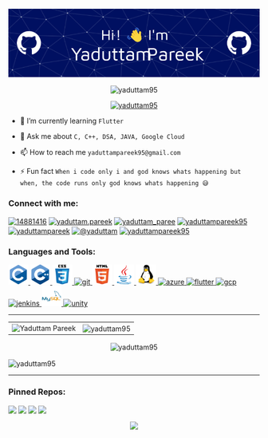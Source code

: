<p align="center"> <img src="/headerimage1.png" alt="yaduttam95" /> </p>

<p align="center"> <img src="https://komarev.com/ghpvc/?username=yaduttam95&label=Profile%20views&color=0e75b6&style=flat" alt="yaduttam95" /> </p>

<p align="center"> <a href="https://github.com/ryo-ma/github-profile-trophy"><img src="https://github-profile-trophy.vercel.app/?username=yaduttam95&theme=onedark&row=10&column=4&margin-w=15&margin-h=15" alt="yaduttam95" /></a> </p>

- 🌱 I’m currently learning ```Flutter```

- 💬 Ask me about ```C, C++, DSA, JAVA, Google Cloud```

- 📫 How to reach me ```yaduttampareek95@gmail.com```

- ⚡ Fun fact ```When i code only i and god knows whats happening but when, the code runs only god knows whats happening 😅```

<h3 align="left">Connect with me:</h3>
<p align="left">
<a href="https://stackoverflow.com/users/14881416" target="blank"><img align="center" src="https://raw.githubusercontent.com/rahuldkjain/github-profile-readme-generator/master/src/images/icons/Social/stack-overflow.svg" alt="14881416" height="30" width="40" /></a>
<a href="https://instagram.com/yaduttam.pareek" target="blank"><img align="center" src="https://raw.githubusercontent.com/rahuldkjain/github-profile-readme-generator/master/src/images/icons/Social/instagram.svg" alt="yaduttam.pareek" height="30" width="40" /></a>
<a href="https://www.codechef.com/users/yaduttam_paree" target="blank"><img align="center" src="https://cdn.jsdelivr.net/npm/simple-icons@3.1.0/icons/codechef.svg" alt="yaduttam_paree" height="30" width="40" /></a>
<a href="https://www.hackerrank.com/yaduttampareek95" target="blank"><img align="center" src="https://raw.githubusercontent.com/rahuldkjain/github-profile-readme-generator/master/src/images/icons/Social/hackerrank.svg" alt="yaduttampareek95" height="30" width="40" /></a>
<a href="https://codeforces.com/profile/yaduttampareek" target="blank"><img align="center" src="https://raw.githubusercontent.com/rahuldkjain/github-profile-readme-generator/master/src/images/icons/Social/codeforces.svg" alt="yaduttampareek" height="30" width="40" /></a>
<a href="https://www.hackerearth.com/@yaduttam" target="blank"><img align="center" src="https://raw.githubusercontent.com/rahuldkjain/github-profile-readme-generator/master/src/images/icons/Social/hackerearth.svg" alt="@yaduttam" height="30" width="40" /></a>
<a href="https://auth.geeksforgeeks.org/user/yaduttampareek95" target="blank"><img align="center" src="https://raw.githubusercontent.com/rahuldkjain/github-profile-readme-generator/master/src/images/icons/Social/geeks-for-geeks.svg" alt="yaduttampareek95" height="30" width="40" /></a>
<!-- <a href="https://discord.gg/NzrtSgscUP" target="blank"><img align="center" src="https://raw.githubusercontent.com/rahuldkjain/github-profile-readme-generator/master/src/images/icons/Social/discord.svg" alt="NzrtSgscUP" height="30" width="40" /></a> -->
</p>

<h3 align="left">Languages and Tools:</h3>
<p align="left"> <a href="https://www.cprogramming.com/" target="_blank" rel="noreferrer"> <img src="https://raw.githubusercontent.com/devicons/devicon/master/icons/c/c-original.svg" alt="c" width="40" height="40"/> </a> <a href="https://www.w3schools.com/cpp/" target="_blank" rel="noreferrer"> <img src="https://raw.githubusercontent.com/devicons/devicon/master/icons/cplusplus/cplusplus-original.svg" alt="cplusplus" width="40" height="40"/> </a> <a href="https://www.w3schools.com/css/" target="_blank" rel="noreferrer"> <img src="https://raw.githubusercontent.com/devicons/devicon/master/icons/css3/css3-original-wordmark.svg" alt="css3" width="40" height="40"/> </a> <a href="https://git-scm.com/" target="_blank" rel="noreferrer"> <img src="https://www.vectorlogo.zone/logos/git-scm/git-scm-icon.svg" alt="git" width="40" height="40"/> </a> <a href="https://www.w3.org/html/" target="_blank" rel="noreferrer"> <img src="https://raw.githubusercontent.com/devicons/devicon/master/icons/html5/html5-original-wordmark.svg" alt="html5" width="40" height="40"/> </a> <a href="https://www.java.com" target="_blank" rel="noreferrer"> <img src="https://raw.githubusercontent.com/devicons/devicon/master/icons/java/java-original.svg" alt="java" width="40" height="40"/> </a> <a href="https://www.linux.org/" target="_blank" rel="noreferrer"> <img src="https://raw.githubusercontent.com/devicons/devicon/master/icons/linux/linux-original.svg" alt="linux" width="40" height="40"/> </a> <a href="https://azure.microsoft.com/en-in/" target="_blank" rel="noreferrer"> <img src="https://www.vectorlogo.zone/logos/microsoft_azure/microsoft_azure-icon.svg" alt="azure" width="40" height="40"/> </a> <a href="https://flutter.dev" target="_blank" rel="noreferrer"> <img src="https://www.vectorlogo.zone/logos/flutterio/flutterio-icon.svg" alt="flutter" width="40" height="40"/> </a> <a href="https://cloud.google.com" target="_blank" rel="noreferrer"> <img src="https://www.vectorlogo.zone/logos/google_cloud/google_cloud-icon.svg" alt="gcp" width="40" height="40"/> </a> <a href="https://www.jenkins.io" target="_blank" rel="noreferrer"> <img src="https://www.vectorlogo.zone/logos/jenkins/jenkins-icon.svg" alt="jenkins" width="40" height="40"/> </a> <a href="https://www.mysql.com/" target="_blank" rel="noreferrer"> <img src="https://raw.githubusercontent.com/devicons/devicon/master/icons/mysql/mysql-original-wordmark.svg" alt="mysql" width="40" height="40"/> </a> <a href="https://unity.com/" target="_blank" rel="noreferrer"> <img src="https://www.vectorlogo.zone/logos/unity3d/unity3d-icon.svg" alt="unity" width="40" height="40"/> </a> </p>

---
<!-- [![Sparkline](https://stars.medv.io/Yaduttam95/Yaduttam95.svg)](https://stars.medv.io/Yaduttam95/Yaduttam95)
<div align="center">
<img align="center" src="https://readme-jokes.vercel.app/api?theme=vue?" alt="yaduttam95" />
</div>
-->

<table>
   <tr>
      <td><img src="https://github-readme-stats.vercel.app/api?username=Yaduttam95&include_all_commits=true&count_private=true&show_icons=true&line_height=20&title_color=7A7ADB&icon_color=2234AE&text_color=D3D3D3&bg_color=0,000000,130F40" alt="Yaduttam Pareek" />
         <td><img align="center" src="https://github-readme-streak-stats.herokuapp.com/?user=yaduttam95&theme=dark" alt="yaduttam95" /></td>
   </tr>
</table>
<div align="center">
<p><img align="center" src="https://github-readme-stats.vercel.app/api/top-langs/?username=Yaduttam95&show_icons=true&locale=en&layout=compact&title_color=7A7ADB&icon_color=2234AE&text_color=D3D3D3&bg_color=0,000000,130F40" alt="yaduttam95" /></p>
   </div>
<p><img align="center" src="https://activity-graph.herokuapp.com/graph?username=Yaduttam95&theme=react-dark" alt="yaduttam95" /></p>


---
<h3 align="left">Pinned Repos:</h3>
<p><a href="https://github.com/Yaduttam95/Achievements" target="_blank"><img align="center" src="https://github-readme-stats.vercel.app/api/pin/?username=yaduttam95&repo=Achievements" /></a>
   <a href="https://github.com/Yaduttam95/Hackerrank" target="_blank"><img align="center" src="https://github-readme-stats.vercel.app/api/pin/?username=yaduttam95&repo=Hackerrank" /></a>
   <a href="https://github.com/Yaduttam95/Java" target="_blank"><img align="center" src="https://github-readme-stats.vercel.app/api/pin/?username=yaduttam95&repo=Java" /></a>
   <a href="https://github.com/Yaduttam95/C_box" target="_blank"><img align="center" src="https://github-readme-stats.vercel.app/api/pin/?username=yaduttam95&repo=C_box" /></a>
</p>

<p align="center">
    <a href="https://github.com/Yaduttam95">
      <img align="center" src="https://page-views.glitch.me/badge?page_id=Yaduttam95.Yaduttam95">
    </a>
  </p>
  <p align="center">
